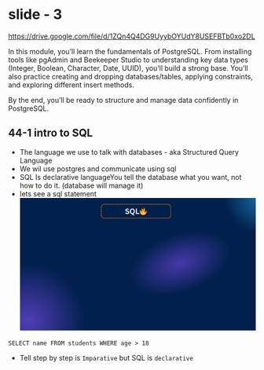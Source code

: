 # slide - 3
https://drive.google.com/file/d/1ZQn4Q4DG9UyybOYUdY8USEFBTb0xo2DL

In this module, you’ll learn the fundamentals of PostgreSQL. From installing tools like pgAdmin and Beekeeper Studio to understanding key data types (Integer, Boolean, Character, Date, UUID), you’ll build a strong base. You’ll also practice creating and dropping databases/tables, applying constraints, and exploring different insert methods.

By the end, you’ll be ready to structure and manage data confidently in PostgreSQL.

## 44-1 intro to SQL
- The language we use to talk with databases - aka  Structured Query Language
- We wil use postgres and communicate using sql
- SQL Is declarative languageYou tell the database what you want, not how to do it. (database will manage it)
- lets see a sql statement
![alt text](img.png)
```
SELECT name FROM students WHERE age > 18 
```
- Tell step by step is `Imparative` but SQL is `declarative`
